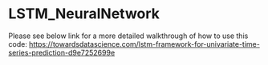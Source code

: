 # LSTM_NeuralNetwork

Please see below link for a more detailed walkthrough of how to use this code:
https://towardsdatascience.com/lstm-framework-for-univariate-time-series-prediction-d9e7252699e

